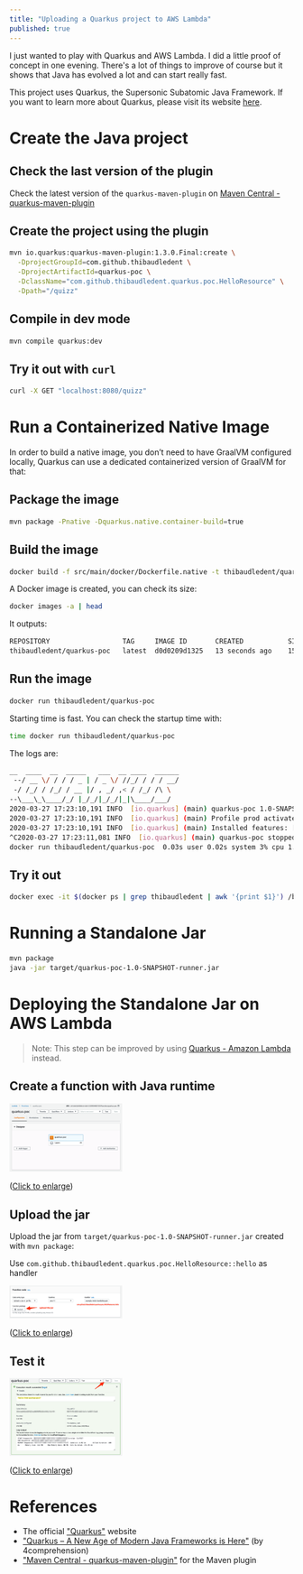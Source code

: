 ```yaml
---
title: "Uploading a Quarkus project to AWS Lambda"
published: true
---
```


I just wanted to play with Quarkus and AWS Lambda. I did a little proof of concept in one evening. There's a lot of things to improve of course but it shows that Java has evolved a lot and can start really fast. 

This project uses Quarkus, the Supersonic Subatomic Java Framework. If you want to learn more about Quarkus, please visit its website [here](https://quarkus.io/).

# Create the Java project

## Check the last version of the plugin

Check the latest version of the `quarkus-maven-plugin` on [Maven Central - quarkus-maven-plugin](https://search.maven.org/artifact/io.quarkus/quarkus-maven-plugin)

## Create the project using the plugin

```bash
mvn io.quarkus:quarkus-maven-plugin:1.3.0.Final:create \
  -DprojectGroupId=com.github.thibaudledent \
  -DprojectArtifactId=quarkus-poc \
  -DclassName="com.github.thibaudledent.quarkus.poc.HelloResource" \
  -Dpath="/quizz"
```

## Compile in dev mode

```bash
mvn compile quarkus:dev
```

## Try it out with `curl`

```bash
curl -X GET "localhost:8080/quizz"
```

# Run a Containerized Native Image

In order to build a  native image, you don’t need to have GraalVM configured locally, Quarkus can use a dedicated containerized version of GraalVM for that:

## Package the image

```bash
mvn package -Pnative -Dquarkus.native.container-build=true
```

## Build the image

```bash
docker build -f src/main/docker/Dockerfile.native -t thibaudledent/quarkus-poc .
```

A Docker image is created, you can check its size:

```bash
docker images -a | head
```

It outputs:

```bash docker images -a | head
REPOSITORY                  TAG     IMAGE ID       CREATED           SIZE
thibaudledent/quarkus-poc   latest  d0d0209d1325   13 seconds ago    155MB
```

## Run the image

```bash
docker run thibaudledent/quarkus-poc
```

Starting time is fast. You can check the startup time with:

```bash
time docker run thibaudledent/quarkus-poc
```

The logs are:

```bash
__  ____  __  _____   ___  __ ____  ______
 --/ __ \/ / / / _ | / _ \/ //_/ / / / __/
 -/ /_/ / /_/ / __ |/ , _/ ,< / /_/ /\ \
--\___\_\____/_/ |_/_/|_/_/|_|\____/___/
2020-03-27 17:23:10,191 INFO  [io.quarkus] (main) quarkus-poc 1.0-SNAPSHOT (powered by Quarkus 1.3.0.Final) started in 0.027s. Listening on: http://0.0.0.0:8080
2020-03-27 17:23:10,191 INFO  [io.quarkus] (main) Profile prod activated.
2020-03-27 17:23:10,191 INFO  [io.quarkus] (main) Installed features: [cdi, resteasy]
^C2020-03-27 17:23:11,081 INFO  [io.quarkus] (main) quarkus-poc stopped in 0.005s
docker run thibaudledent/quarkus-poc  0.03s user 0.02s system 3% cpu 1.669 total
```

## Try it out

```bash
docker exec -it $(docker ps | grep thibaudledent | awk '{print $1}') /bin/bash -c "curl -X GET 'localhost:8080/quizz'"
```

# Running a Standalone Jar

```bash
mvn package
java -jar target/quarkus-poc-1.0-SNAPSHOT-runner.jar
```

# Deploying the Standalone Jar on AWS Lambda

> Note: This step can be improved by using [Quarkus - Amazon Lambda](https://quarkus.io/guides/amazon-lambda) instead.

## Create a function with Java runtime

<img src="https://github.com/thibaudledent/quarkus-poc/raw/master/screenshot_1.png" alt="screenshot_1.png" width="200"/>

([Click to enlarge](https://github.com/thibaudledent/quarkus-poc/raw/master/screenshot_1.png))

## Upload the jar 

Upload the jar from `target/quarkus-poc-1.0-SNAPSHOT-runner.jar` created with `mvn package`:

Use `com.github.thibaudledent.quarkus.poc.HelloResource::hello` as handler

<img src="https://github.com/thibaudledent/quarkus-poc/raw/master/screenshot_2.png" alt="screenshot_2.png" width="200"/>

([Click to enlarge](https://github.com/thibaudledent/quarkus-poc/raw/master/screenshot_2.png))

## Test it

<img src="https://github.com/thibaudledent/quarkus-poc/raw/master/screenshot_3.png" alt="screenshot_3.png" width="200"/>

([Click to enlarge](https://github.com/thibaudledent/quarkus-poc/raw/master/screenshot_3.png))

# References

* The official ["Quarkus"](https://quarkus.io/) website
* ["Quarkus – A New Age of Modern Java Frameworks is Here"](https://4comprehension.com/quarkus-a-new-age-of-modern-java-frameworks-is-here/) (by 4comprehension)
* ["Maven Central - quarkus-maven-plugin"](https://search.maven.org/artifact/io.quarkus/quarkus-maven-plugin) for the Maven plugin

